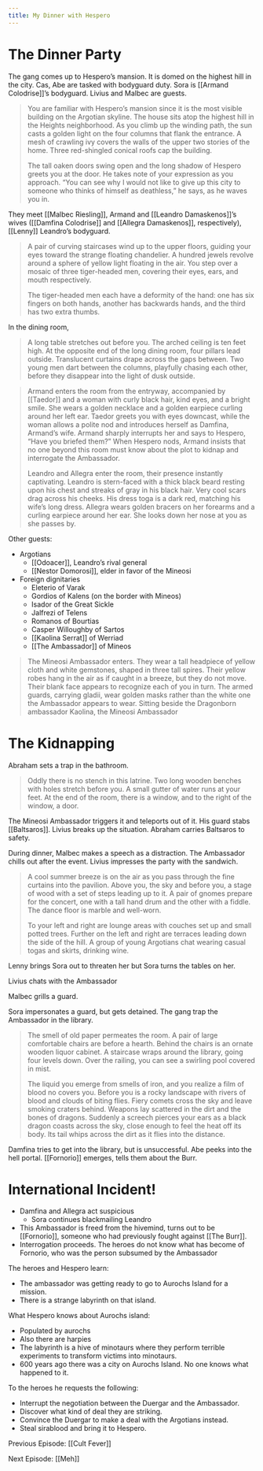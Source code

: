 ```yaml
---
title: My Dinner with Hespero
---
```

# The Dinner Party

The gang comes up to Hespero’s mansion. It is domed on the highest hill in the city. Cas, Abe are tasked with bodyguard duty. Sora is [[Armand Colodrise]]’s bodyguard. Livius and Malbec are guests.

> You are familiar with Hespero’s mansion since it is the most visible building on the Argotian skyline. The house sits atop the highest hill in the Heights neighborhood. As you climb up the winding path, the sun casts a golden light on the four columns that flank the entrance. A mesh of crawling ivy covers the walls of the upper two stories of the home. Three red-shingled conical roofs cap the building.
> 
> The tall oaken doors swing open and the long shadow of Hespero greets you at the door. He takes note of your expression as you approach. “You can see why I would not like to give up this city to someone who thinks of himself as deathless,” he says, as he waves you in.

They meet [[Malbec Riesling]], Armand and [[Leandro Damaskenos]]’s wives ([[Damfina Colodrise]] and [[Allegra Damaskenos]], respectively), [[Lenny]] Leandro’s bodyguard. 

> A pair of curving staircases wind up to the upper floors, guiding your eyes toward the strange floating chandelier. A hundred jewels revolve around a sphere of yellow light floating in the air. You step over a mosaic of three tiger-headed men, covering their eyes, ears, and mouth respectively.
> 
> The tiger-headed men each have a deformity of the hand: one has six fingers on both hands, another has backwards hands, and the third has two extra thumbs.

In the dining room,

> A long table stretches out before you. The arched ceiling is ten feet high. At the opposite end of the long dining room, four pillars lead outside. Translucent curtains drape across the gaps between. Two young men dart between the columns, playfully chasing each other, before they disappear into the light of dusk outside.

> Armand enters the room from the entryway, accompanied by [[Taedor]] and a woman with curly black hair, kind eyes, and a bright smile. She wears a golden necklace and a golden earpiece curling around her left ear. Taedor greets you with eyes downcast, while the woman allows a polite nod and introduces herself as Damfina, Armand’s wife. Armand sharply interrupts her and says to Hespero, “Have you briefed them?” When Hespero nods, Armand insists that no one beyond this room must know about the plot to kidnap and interrogate the Ambassador.
> 
> Leandro and Allegra enter the room, their presence instantly captivating. Leandro is stern-faced with a thick black beard resting upon his chest and streaks of gray in his black hair. Very cool scars drag across his cheeks. His dress toga is a dark red, matching his wife’s long dress. Allegra wears golden bracers on her forearms and a curling earpiece around her ear. She looks down her nose at you as she passes by.

Other guests: 
- Argotians
	-  [[Odoacer]], Leandro’s rival general
	-  [[Nestor Domorosi]], elder in favor of the Mineosi
- Foreign dignitaries 
	-   Eleterio of Varak
	-   Gordios of Kalens (on the border with Mineos)
	-   Isador of the Great Sickle
	-   Jalfrezi of Telens
	-   Romanos of Bourtias 
	-   Casper Willoughby of Sartos 
	-   [[Kaolina Serrat]] of Werriad
	-   [[The Ambassador]] of Mineos

> The Mineosi Ambassador enters. They wear a tall headpiece of yellow cloth and white gemstones, shaped in three tall spires. Their yellow robes hang in the air as if caught in a breeze, but they do not move. Their blank face appears to recognize each of you in turn. The armed guards, carrying gladii, wear golden masks rather than the white one the Ambassador appears to wear. Sitting beside the Dragonborn ambassador Kaolina, the Mineosi Ambassador

# The Kidnapping

Abraham sets a trap in the bathroom. 

> Oddly there is no stench in this latrine. Two long wooden benches with holes stretch before you. A small gutter of water runs at your feet. At the end of the room, there is a window, and to the right of the window, a door.

The Mineosi Ambassador triggers it and teleports out of it. His guard stabs [[Baltsaros]]. Livius breaks up the situation. Abraham carries Baltsaros to safety.

During dinner, Malbec makes a speech as a distraction. The Ambassador chills out after the event. Livius impresses the party with the sandwich.

> A cool summer breeze is on the air as you pass through the fine curtains into the pavilion. Above you, the sky and before you, a stage of wood with a set of steps leading up to it. A pair of gnomes prepare for the concert, one with a tall hand drum and the other with a fiddle. The dance floor is marble and well-worn. 
> 
> To your left and right are lounge areas with couches set up and small potted trees. Further on the left and right are terraces leading down the side of the hill. A group of young Argotians chat wearing casual togas and skirts, drinking wine.

Lenny brings Sora out to threaten her but Sora turns the tables on her.

Livius chats with the Ambassador

Malbec grills a guard.

Sora impersonates a guard, but gets detained. The gang trap the Ambassador in the library. 

> The smell of old paper permeates the room. A pair of large comfortable chairs are before a hearth. Behind the chairs is an ornate wooden liquor cabinet. A staircase wraps around the library, going four levels down. Over the railing, you can see a swirling pool covered in mist.
> 
> The liquid you emerge from smells of iron, and you realize a film of blood no covers you. Before you is a rocky landscape with rivers of blood and clouds of biting flies. Fiery comets cross the sky and leave smoking craters behind. Weapons lay scattered in the dirt and the bones of dragons. Suddenly a screech pierces your ears as a black dragon coasts across the sky, close enough to feel the heat off its body. Its tail whips across the dirt as it flies into the distance.

Damfina tries to get into the library, but is unsuccessful. Abe peeks into the hell portal. [[Fornorio]] emerges, tells them about the Burr.

# International Incident!

* Damfina and Allegra act suspicious 
	* Sora continues blackmailing Leandro
* This Ambassador is freed from the hivemind, turns out to be [[Fornorio]], someone who had previously fought against [[The Burr]].
* Interrogation proceeds. The heroes do not know what has become of Fornorio, who was the person subsumed by the Ambassador

The heroes and Hespero learn: 
-   The ambassador was getting ready to go to Aurochs Island for a mission.
-   There is a strange labyrinth on that island.

What Hespero knows about Aurochs island:
-   Populated by aurochs
-   Also there are harpies
-   The labyrinth is a hive of minotaurs where they perform terrible experiments to transform victims into minotaurs. 
-   600 years ago there was a city on Aurochs Island. No one knows what happened to it.

To the heroes he requests the following: 
-   Interrupt the negotiation between the Duergar and the Ambassador. 
-   Discover what kind of deal they are striking. 
-   Convince the Duergar to make a deal with the Argotians instead.
-   Steal sirablood and bring it to Hespero.

Previous Episode: [[Cult Fever]]

Next Episode: [[Meh]]